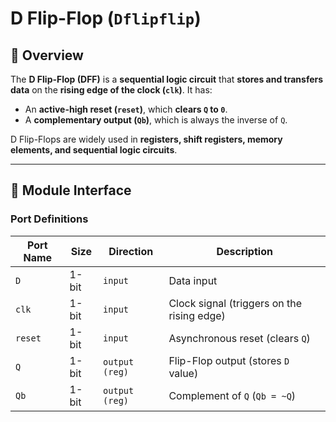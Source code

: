 # D Flip-Flop (`Dflipflip`)

## 📌 Overview
The **D Flip-Flop (DFF)** is a **sequential logic circuit** that **stores and transfers data** on the **rising edge of the clock (`clk`)**. It has:
- An **active-high reset (`reset`)**, which **clears `Q` to `0`**.
- A **complementary output (`Qb`)**, which is always the inverse of `Q`.

D Flip-Flops are widely used in **registers, shift registers, memory elements, and sequential logic circuits**.

---

## 🔹 **Module Interface**
### **Port Definitions**
| **Port Name** | **Size** | **Direction** | **Description** |
|--------------|---------|--------------|----------------|
| `D` | 1-bit | `input` | Data input |
| `clk` | 1-bit | `input` | Clock signal (triggers on the rising edge) |
| `reset` | 1-bit | `input` | Asynchronous reset (clears `Q`) |
| `Q` | 1-bit | `output (reg)` | Flip-Flop output (stores `D` value) |
| `Qb` | 1-bit | `output (reg)` | Complement of `Q` (`Qb = ~Q`) |

